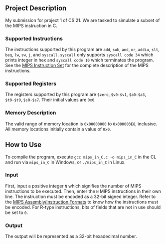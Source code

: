 ## Project Description

My submission for project 1 of CS 21. We are tasked to simulate a subset of the
MIPS instruction in C. 

### Supported Instructions

The instructions supported by this program are
`add`, `sub`, `and`, `or`, `addiu`, `slt`, `beq`, `lw`, `sw`, `j`, and `syscall`.
`syscall` only supports `syscall code 34` which prints integer in hex and
`syscall code 10` which terminates the program. See the 
[MIPS Instruction Set](https://www.dsi.unive.it/~gasparetto/materials/MIPS_Instruction_Set.pdf)
for the complete description of the MIPS instructions.

### Supported Registers

The registers supported by this program are
`$zero`, `$v0-$v1`, `$a0-$a3`, `$t0-$t9`, `$s0-$s7`. Their initial values are
`0x0`.

### Memory Description

The valid range of memory location is `0x00000000` to `0x000003E8`, inclusive.
All memory locations initially contain a value of `0x0`.

## How to Use

To compile the program, execute `gcc mips_in_C.c -o mips_in_C` in the CL and run
via `mips_in_C` in Windows, or `./mips_in_C` in Linux.

### Input

First, input a positive integer `N` which signifies the number of MIPS instructions
to be executed. Then, enter the `N` MIPS instructions in their own line. The
instruction must be encoded as a 32-bit signed integer. Refer to the
[MIPS Assembly/Instruction Formats](https://en.wikibooks.org/wiki/MIPS_Assembly/Instruction_Formats)
to know how the instructions must be encoded. For R-type instructions, bits of
fields that are not in use should be set to `0`.

### Output

The output will be represented as a 32-bit hexadecimal number.